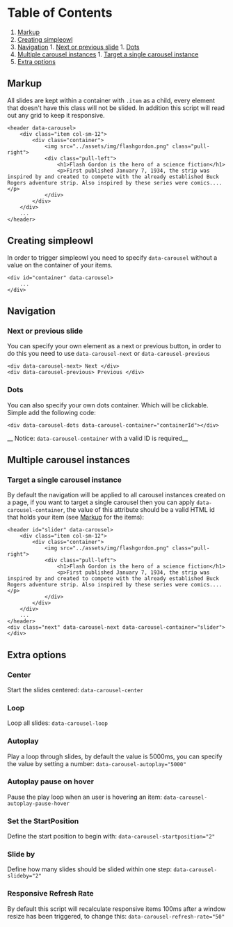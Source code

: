 # Table of Contents
  1. [Markup](#markup)
  1. [Creating simpleowl](#creating-simpleowl)
  1. [Navigation](#navigation)
    1. [Next or previous slide](#next-or-previous-slide)
    1. [Dots](#dots)
  1. [Multiple carousel instances](#multiple-carousel-instances)
    1. [Target a single carousel instance](#target-a-single-carousel-instance)
  1. [Extra options](#extra-options)

## Markup
All slides are kept within a container with `.item` as a child, every element that doesn't have this class will not be slided. In addition this script will read out any grid to keep it responsive.

    <header data-carousel>
        <div class="item col-sm-12">
            <div class="container">
                <img src="../assets/img/flashgordon.png" class="pull-right">
                <div class="pull-left">
                    <h1>Flash Gordon is the hero of a science fiction</h1>
                    <p>First published January 7, 1934, the strip was inspired by and created to compete with the already established Buck Rogers adventure strip. Also inspired by these series were comics....</p>
                </div>
            </div>
        </div>
        ...
    </header>

## Creating simpleowl
In order to trigger simpleowl you need to specify `data-carousel` without a value on the container of your items.

    <div id="container" data-carousel>
        ...
    </div>

## Navigation
### Next or previous slide
You can specify your own element as a next or previous button, in order to do this you need to use `data-carousel-next` or `data-carousel-previous`

    <div data-carousel-next> Next </div>
    <div data-carousel-previous> Previous </div>

### Dots
You can also specify your own dots container. Which will be clickable. Simple add the following code:

    <div data-carousel-dots data-carousel-container="containerId"></div>

__ Notice: `data-carousel-container` with a valid ID is required__


## Multiple carousel instances
### Target a single carousel instance
By default the navigation will be applied to all carousel instances created on a page, if you want to target a single carousel then you can apply `data-carousel-container`, the value of this attribute should be a valid HTML id that holds your item (see [Markup](#markup) for the items):

    <header id="slider" data-carousel>
        <div class="item col-sm-12">
            <div class="container">
                <img src="../assets/img/flashgordon.png" class="pull-right">
                <div class="pull-left">
                    <h1>Flash Gordon is the hero of a science fiction</h1>
                    <p>First published January 7, 1934, the strip was inspired by and created to compete with the already established Buck Rogers adventure strip. Also inspired by these series were comics....</p>
                </div>
            </div>
        </div>
        ...
    </header>
    <div class="next" data-carousel-next data-carousel-container="slider"></div>


## Extra options
### Center
Start the slides centered:
    ``data-carousel-center``

### Loop
Loop all slides:
    ``data-carousel-loop``

### Autoplay
Play a loop through slides, by default the value is 5000ms, you can specify the value by setting a number:
    ``data-carousel-autoplay="5000"``

### Autoplay pause on hover
Pause the play loop when an user is hovering an item:
    ``data-carousel-autoplay-pause-hover``

### Set the StartPosition
Define the start position to begin with:
    ``data-carousel-startposition="2"``

### Slide by
Define how many slides should be slided within one step:
    ``data-carousel-slideby="2"``

### Responsive Refresh Rate
By default this script will recalculate responsive items 100ms after a window resize has been triggered, to change this:
    ``data-carousel-refresh-rate="50"``
